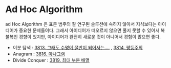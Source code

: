 # Ad Hoc Algorithm

ad Hoc Algorithm 은 표준 범주의 잘 연구된 솔루션에 속하지 않아서 지식보다는 아이디어가 중요한 문제들이다. 그래서 아이디어가 떠오르지 않으면 풀지 못할 수 있어서 복불복인 경향이 있지만, 아이디어가 완전히 새로운 것이 아니어서 경험이 많으면 좋다.

- 이분 탐색 : [3813. 그래도 수명이 절반이 되어서는....](https://github.com/hanwjdgh/Algorithm/blob/master/SWEA/Professional/1.%20Ad%20Hoc%20Algorithms/3813.cpp) , [3814. 평등주의](https://github.com/hanwjdgh/Algorithm/blob/master/SWEA/Professional/1.%20Ad%20Hoc%20Algorithms/3814.cpp)
- Anagram : [3816. 아나그램](https://github.com/hanwjdgh/Algorithm/blob/master/SWEA/Professional/1.%20Ad%20Hoc%20Algorithms/3816.cpp)
- Divide Conquer : [3819. 최대 부분 배열](https://github.com/hanwjdgh/Algorithm/blob/master/SWEA/Professional/1.%20Ad%20Hoc%20Algorithms/3819.cpp)
